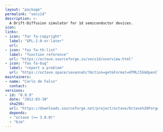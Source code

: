```yaml
---
layout: "package"
permalink: "secs1d"
description: >-
  A Drift-Diffusion simulator for 1d semiconductor devices.
icon:
links:
- icon: "far fa-copyright"
  label: "GPL-2.0-or-later"
  url:
- icon: "fas fa-th-list"
  label: "function reference"
  url: "https://octave.sourceforge.io/secs1d/overview.html"
- icon: "fas fa-bug"
  label: "report a problem"
  url: "https://octave.space/savannah/?Action=get&Format=HTMLCSS&OpenClosed=open&Title=[octave%20forge]%20(secs1d)"
maintainers:
- name: "Carlo de Falco"
  contact:
versions:
- id: "0.0.9"
  date: "2012-03-30"
  sha256:
  url: "https://downloads.sourceforge.net/project/octave/Octave%20Forge%20Packages/Individual%20Package%20Releases/secs1d-0.0.9.tar.gz"
  depends:
  - "octave (>= 3.0.0)"
  - "bim"
---
```

